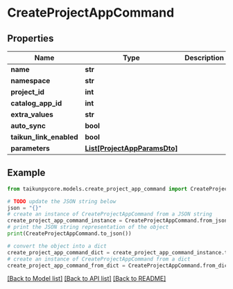 # CreateProjectAppCommand


## Properties

Name | Type | Description | Notes
------------ | ------------- | ------------- | -------------
**name** | **str** |  | [optional] 
**namespace** | **str** |  | [optional] 
**project_id** | **int** |  | [optional] 
**catalog_app_id** | **int** |  | [optional] 
**extra_values** | **str** |  | [optional] 
**auto_sync** | **bool** |  | [optional] 
**taikun_link_enabled** | **bool** |  | [optional] 
**parameters** | [**List[ProjectAppParamsDto]**](ProjectAppParamsDto.md) |  | [optional] 

## Example

```python
from taikunpycore.models.create_project_app_command import CreateProjectAppCommand

# TODO update the JSON string below
json = "{}"
# create an instance of CreateProjectAppCommand from a JSON string
create_project_app_command_instance = CreateProjectAppCommand.from_json(json)
# print the JSON string representation of the object
print(CreateProjectAppCommand.to_json())

# convert the object into a dict
create_project_app_command_dict = create_project_app_command_instance.to_dict()
# create an instance of CreateProjectAppCommand from a dict
create_project_app_command_from_dict = CreateProjectAppCommand.from_dict(create_project_app_command_dict)
```
[[Back to Model list]](../README.md#documentation-for-models) [[Back to API list]](../README.md#documentation-for-api-endpoints) [[Back to README]](../README.md)


